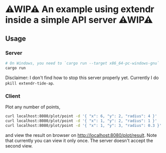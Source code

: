 ⚠WIP⚠ An example using extendr inside a simple API server ⚠WIP⚠
====================================================

## Usage

### Server

```sh
# On Windows, you need to `cargo run --target x86_64-pc-windows-gnu`
cargo run
```

Disclaimer: I don't find how to stop this server properly yet. Currently I do `pkill extendr-tide-ap`.

### Client

Plot any number of points,

```sh
curl localhost:8080/plot/point -d '{ "x": 6, "y": 2, "radius": 4 }'
curl localhost:8080/plot/point -d '{ "x": 1, "y": 2, "radius": 1 }'
curl localhost:8080/plot/point -d '{ "x": 1, "y": 3, "radius": 0.3 }'
```

and view the result on browser on <http://localhost:8080/plot/result>.
Note that currently you can view it only once. The server doesn't accept the second view.

